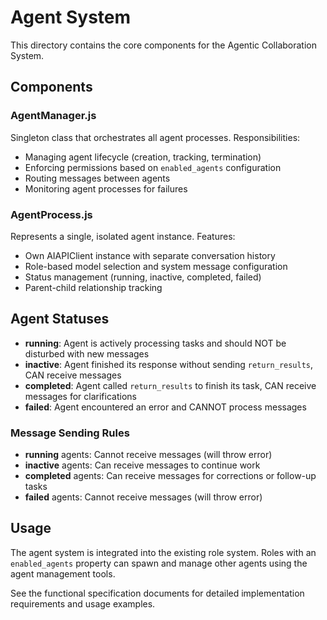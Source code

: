 # Agent System

This directory contains the core components for the Agentic Collaboration System.

## Components

### AgentManager.js

Singleton class that orchestrates all agent processes. Responsibilities:

- Managing agent lifecycle (creation, tracking, termination)
- Enforcing permissions based on `enabled_agents` configuration
- Routing messages between agents
- Monitoring agent processes for failures

### AgentProcess.js

Represents a single, isolated agent instance. Features:

- Own AIAPIClient instance with separate conversation history
- Role-based model selection and system message configuration
- Status management (running, inactive, completed, failed)
- Parent-child relationship tracking

## Agent Statuses

- **running**: Agent is actively processing tasks and should NOT be disturbed with new messages
- **inactive**: Agent finished its response without sending `return_results`, CAN receive messages
- **completed**: Agent called `return_results` to finish its task, CAN receive messages for clarifications
- **failed**: Agent encountered an error and CANNOT process messages

### Message Sending Rules

- **running** agents: Cannot receive messages (will throw error)
- **inactive** agents: Can receive messages to continue work
- **completed** agents: Can receive messages for corrections or follow-up tasks
- **failed** agents: Cannot receive messages (will throw error)

## Usage

The agent system is integrated into the existing role system. Roles with an `enabled_agents` property can spawn and manage other agents using the agent management tools.

See the functional specification documents for detailed implementation requirements and usage examples.

